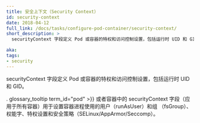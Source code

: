 ```yaml
---
title: 安全上下文（Security Context）
id: security-context
date: 2018-04-12
full_link: /docs/tasks/configure-pod-container/security-context/
short_description: >
  securityContext 字段定义 Pod 或容器的特权和访问控制设置，包括运行时 UID 和 GID。

aka: 
tags:
- security
---
```


<!--
---
title: Security Context
id: security-context
date: 2018-04-12
full_link: /docs/tasks/configure-pod-container/security-context/
short_description: >
  The securityContext field defines privilege and access control settings for a Pod or Container, including the runtime UID and GID.

aka: 
tags:
- security
---
-->

<!--
 The securityContext field defines privilege and access control settings for a Pod or Container, including the runtime UID and GID.
-->
securityContext 字段定义 Pod 或容器的特权和访问控制设置，包括运行时 UID 和 GID。

<!--more--> 

<!--
The securityContext field in a . glossary_tooltip term_id="pod" >}} (applying to all containers) or container is used to set the user (runAsUser) and group (fsGroup), capabilities, privilege settings, and security policies (SELinux/AppArmor/Seccomp) that container processes use.
-->
. glossary_tooltip term_id="pod" >}} 或者容器中的 securityContext 字段（应用于所有容器）用于设置容器进程使用的用户（runAsUser）和组 （fsGroup）、权能字、特权设置和安全策略（SELinux/AppArmor/Seccomp）。




